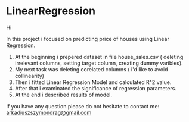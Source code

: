 # LinearRegression

Hi

In this project i focused on predicting price of houses using Linear Regression.
1. At the beginning i prepered dataset in file house_sales.csv ( deleting irrelevant columns, setting target column, creating dummy varibles).
2. My next task was deleting corelated columns ( i'd like to avoid collinearity)
3. Then i fitted Linear Regression Model and calculated R^2 value.
4. After that i examinated the significance of regression parameters.
5. At the end i described results of model.


If you have any question please do not hesitate to contact me: arkadiuszszymondrag@gmail.com

